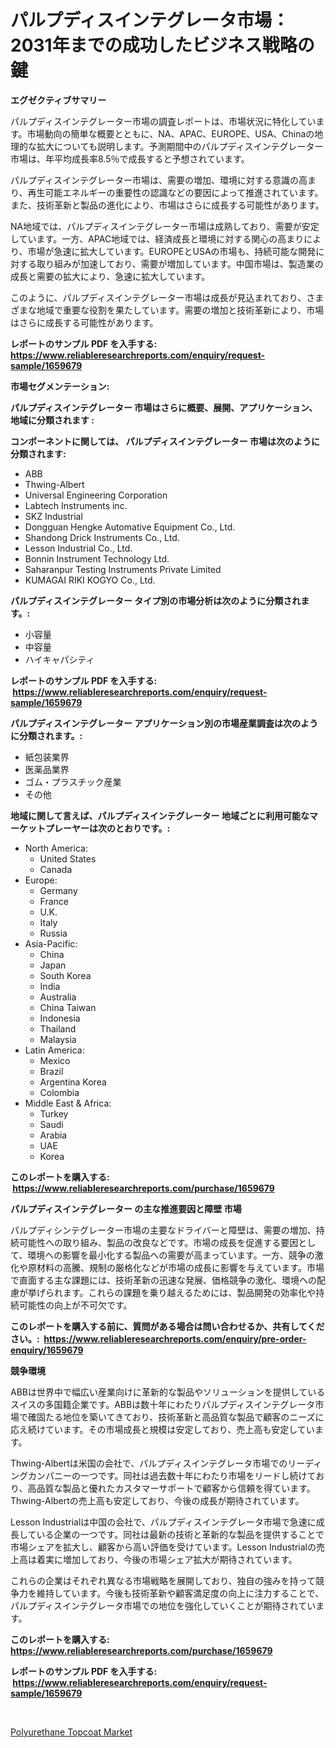 <p><h1>パルプディスインテグレータ市場：2031年までの成功したビジネス戦略の鍵</h1></p><p><strong>エグゼクティブサマリー</strong></p>
<p><p>パルプディスインテグレーター市場の調査レポートは、市場状況に特化しています。市場動向の簡単な概要とともに、NA、APAC、EUROPE、USA、Chinaの地理的な拡大についても説明します。予測期間中のパルプディスインテグレーター市場は、年平均成長率8.5％で成長すると予想されています。</p><p>パルプディスインテグレーター市場は、需要の増加、環境に対する意識の高まり、再生可能エネルギーの重要性の認識などの要因によって推進されています。また、技術革新と製品の進化により、市場はさらに成長する可能性があります。</p><p>NA地域では、パルプディスインテグレーター市場は成熟しており、需要が安定しています。一方、APAC地域では、経済成長と環境に対する関心の高まりにより、市場が急速に拡大しています。EUROPEとUSAの市場も、持続可能な開発に対する取り組みが加速しており、需要が増加しています。中国市場は、製造業の成長と需要の拡大により、急速に拡大しています。</p><p>このように、パルプディスインテグレーター市場は成長が見込まれており、さまざまな地域で重要な役割を果たしています。需要の増加と技術革新により、市場はさらに成長する可能性があります。</p></p>
<p><strong>レポートのサンプル PDF を入手する: <a href="https://www.reliableresearchreports.com/enquiry/request-sample/1659679">https://www.reliableresearchreports.com/enquiry/request-sample/1659679</a></strong></p>
<p><strong>市場セグメンテーション:</strong></p>
<p><strong> パルプディスインテグレーター 市場はさらに概要、展開、アプリケーション、地域に分類されます :</strong></p>
<p><strong>コンポーネントに関しては、 パルプディスインテグレーター 市場は次のように分類されます: &nbsp;</strong></p>
<p><ul><li>ABB</li><li>Thwing-Albert</li><li>Universal Engineering Corporation</li><li>Labtech Instruments inc.</li><li>SKZ Industrial</li><li>Dongguan Hengke Automative Equipment Co., Ltd.</li><li>Shandong Drick Instruments Co., Ltd.</li><li>Lesson Industrial Co., Ltd.</li><li>Bonnin Instrument Technology Ltd.</li><li>Saharanpur Testing Instruments Private Limited</li><li>KUMAGAI RIKI KOGYO Co., Ltd.</li></ul></p>
<p><strong> パルプディスインテグレーター タイプ別の市場分析は次のように分類されます。:</strong></p>
<p><ul><li>小容量</li><li>中容量</li><li>ハイキャパシティ</li></ul></p>
<p><strong>レポートのサンプル PDF を入手する: &nbsp;<a href="https://www.reliableresearchreports.com/enquiry/request-sample/1659679">https://www.reliableresearchreports.com/enquiry/request-sample/1659679</a></strong></p>
<p><strong> パルプディスインテグレーター アプリケーション別の市場産業調査は次のように分類されます。:</strong></p>
<p><ul><li>紙包装業界</li><li>医薬品業界</li><li>ゴム・プラスチック産業</li><li>その他</li></ul></p>
<p><strong>地域に関して言えば、パルプディスインテグレーター 地域ごとに利用可能なマーケットプレーヤーは次のとおりです。:</strong></p>
<p><ul>
    <li>
        North America:
        <ul>
            <li>United States</li>
            <li>Canada</li>
        </ul>
    </li>
    <li>
        Europe:
        <ul>
            <li>Germany</li>
            <li>France</li>
            <li>U.K.</li>
            <li>Italy</li>
            <li>Russia</li>
        </ul>
    </li>
    <li>
        Asia-Pacific:
        <ul>
            <li>China</li>
            <li>Japan</li>
            <li>South Korea</li>
            <li>India</li>
            <li>Australia</li>
            <li>China Taiwan</li>
            <li>Indonesia</li>
            <li>Thailand</li>
            <li>Malaysia</li>
        </ul>
    </li>
    <li>
        Latin America:
        <ul>
            <li>Mexico</li>
            <li>Brazil</li>
            <li>Argentina Korea</li>
            <li>Colombia</li>
        </ul>
    </li>
    <li>
        Middle East & Africa:
        <ul>
            <li>Turkey</li>
            <li>Saudi</li>
            <li>Arabia</li>
            <li>UAE</li>
            <li>Korea</li>
        </ul>
    </li>
    </ul></p>
<p><strong>このレポートを購入する: &nbsp;<a href="https://www.reliableresearchreports.com/purchase/1659679">https://www.reliableresearchreports.com/purchase/1659679</a></strong></p>
<p><strong>パルプディスインテグレーター の主な推進要因と障壁 市場</strong></p>
<p><p>パルプディシンテグレーター市場の主要なドライバーと障壁は、需要の増加、持続可能性への取り組み、製品の改良などです。市場の成長を促進する要因として、環境への影響を最小化する製品への需要が高まっています。一方、競争の激化や原材料の高騰、規制の厳格化などが市場の成長に影響を与えています。市場で直面する主な課題には、技術革新の迅速な発展、価格競争の激化、環境への配慮が挙げられます。これらの課題を乗り越えるためには、製品開発の効率化や持続可能性の向上が不可欠です。</p></p>
<p><strong>このレポートを購入する前に、質問がある場合は問い合わせるか、共有してください。:&nbsp; <a href="https://www.reliableresearchreports.com/enquiry/pre-order-enquiry/1659679">https://www.reliableresearchreports.com/enquiry/pre-order-enquiry/1659679</a></strong></p>
<p><strong>競争環境</strong></p>
<p><p>ABBは世界中で幅広い産業向けに革新的な製品やソリューションを提供しているスイスの多国籍企業です。ABBは数十年にわたりパルプディスインテグレータ市場で確固たる地位を築いてきており、技術革新と高品質な製品で顧客のニーズに応え続けています。その市場成長と規模は安定しており、売上高も安定しています。</p><p>Thwing-Albertは米国の会社で、パルプディスインテグレータ市場でのリーディングカンパニーの一つです。同社は過去数十年にわたり市場をリードし続けており、高品質な製品と優れたカスタマーサポートで顧客から信頼を得ています。Thwing-Albertの売上高も安定しており、今後の成長が期待されています。</p><p>Lesson Industrialは中国の会社で、パルプディスインテグレータ市場で急速に成長している企業の一つです。同社は最新の技術と革新的な製品を提供することで市場シェアを拡大し、顧客から高い評価を受けています。Lesson Industrialの売上高は着実に増加しており、今後の市場シェア拡大が期待されています。</p><p>これらの企業はそれぞれ異なる市場戦略を展開しており、独自の強みを持って競争力を維持しています。今後も技術革新や顧客満足度の向上に注力することで、パルプディスインテグレータ市場での地位を強化していくことが期待されています。</p></p>
<p><strong>このレポートを購入する: &nbsp; <a href="https://www.reliableresearchreports.com/purchase/1659679">https://www.reliableresearchreports.com/purchase/1659679</a></strong></p>
<p><strong>レポートのサンプル PDF を入手する: &nbsp;<a href="https://www.reliableresearchreports.com/enquiry/request-sample/1659679">https://www.reliableresearchreports.com/enquiry/request-sample/1659679</a></strong><strong></strong></p>
<p>&nbsp;</p>
<p><p><a href="https://chivalrous-flock-a86.notion.site/Polyurethane-Topcoat-Market-Size-Share-Trends-Analysis-Report-By-Application-Regional-Outlook-C-3b7024a100e64ee2b6ce2a77fc41fcbb">Polyurethane Topcoat Market</a></p></p>